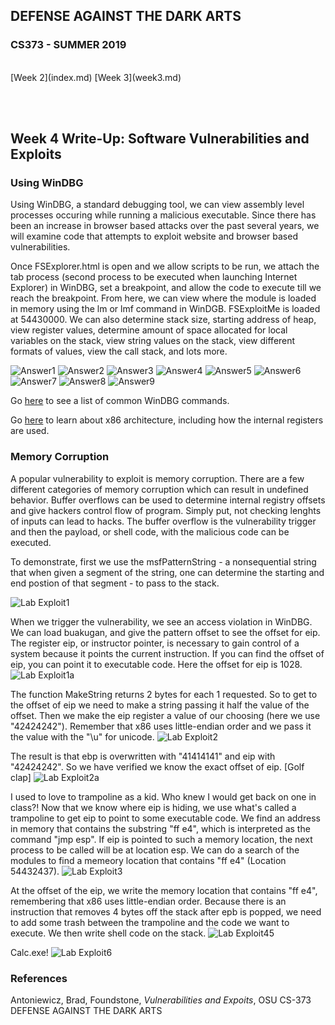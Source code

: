 
## DEFENSE AGAINST THE DARK ARTS
### CS373 - SUMMER 2019
<br>
[Week 2](index.md)  [Week 3](week3.md)

<br><br>
## Week 4 Write-Up:  Software Vulnerabilities and Exploits

### Using WinDBG

Using WinDBG, a standard debugging tool, we can view assembly level processes occuring while running a malicious executable. Since there has been an increase in browser based attacks over the past several years, we will examine code that attempts to exploit website and browser based vulnerabilities.

Once FSExplorer.html is open and we allow scripts to be run, we attach the tab process (second process to be executed when launching Internet Explorer) in WinDBG, set a breakpoint, and allow the code to execute till we reach the breakpoint. From here, we can view where the module is loaded in memory using the lm or lmf command in WinDGB. FSExploitMe is loaded at 54430000. We can also determine stack size, starting address of heap, view register values, determine amount of space allocated for local variables on the stack, view string values on the stack, view different formats of values, view the call stack, and lots more.

![Answer1](FSExploitMe_1.JPG)
![Answer2](FSExploitMe_2.JPG)
![Answer3](FSExploitMe_3.JPG)
![Answer4](FSExploitMe_4.JPG)
![Answer5](FSExploitMe_5.JPG)
![Answer6](FSExploitMe_6.JPG)
![Answer7](FSExploitMe_7.JPG)
![Answer8](FSExploitMe_8.JPG)
![Answer9](FSExploitMe_9.JPG)
<br>

Go [here](http://windbg.info/doc/1-common-cmds.html) to see a list of common WinDBG commands.

Go [here](https://docs.microsoft.com/en-us/windows-hardware/drivers/debugger/x86-architecture) to learn about x86 architecture, including how the internal registers are used.
<br>

### Memory Corruption

A popular vulnerability to exploit is memory corruption. There are a few different categories of memory corruption which can result in undefined behavior. Buffer overflows can be used to determine internal registry offsets and give hackers control flow of program. Simply put, not checking lenghts of inputs can lead to hacks. The buffer overflow is the vulnerability trigger and then the payload, or shell code, with the malicious code can be executed.

To demonstrate, first we use the msfPatternString - a nonsequential string that when given a segment of the string, one can determine the starting and end postion of that segment - to pass to the stack.

![Lab Exploit1](L2_Exploit_1step.JPG)
<br>

When we trigger the vulnerability, we see an access violation in WinDBG. We can load buakugan, and give the pattern offset to see the offset for eip. The register eip, or instructor pointer, is necessary to gain control of a system because it points the current instruction. If you can find the offset of eip, you can point it to executable code. Here the offset for eip is 1028.
![Lab Exploit1a](L2_Exploit_1a.JPG)
<br>

The function MakeString returns 2 bytes for each 1 requested. So to get to the offset of eip we need to make a string passing it half the value of the offset. Then we make the eip register a value of our choosing (here we use "42424242"). Remember that x86 uses little-endian order and we pass it the value with the "\u" for unicode.
![Lab Exploit2](L2_Exploit_2step.JPG)
<br>

The result is that ebp is overwritten with "41414141" and eip with "42424242". So we have verified we know the exact offset of eip. [Golf clap]
![Lab Exploit2a](L2_Exploit_2result.JPG)
<br>

I used to love to trampoline as a kid. Who knew I would get back on one in class?! Now that we know where eip is hiding, we use what's called a trampoline to get eip to point to some executable code. We find an address in memory that contains the substring "ff e4", which is interpreted as the command "jmp esp". If eip is pointed to such a memory location, the next process to be called will be at location esp. 
We can do a search of the modules to find a memeory location that contains "ff e4" (Location 54432437).
![Lab Exploit3](L2_Exploit_3a.JPG)
<br>

At the offset of the eip, we write the memory location that contains "ff e4", remembering that x86 uses little-endian order. Because there is an instruction that removes 4 bytes off the stack after epb is popped, we need to add some trash between the trampoline and the code we want to execute. We then write shell code on the stack.
![Lab Exploit45](L2_Exploit_45code.JPG)
<br>

Calc.exe! 
![Lab Exploit6](L2_Exploit_6.JPG)
<br>

### References
Antoniewicz, Brad, Foundstone, *Vulnerabilities and Expoits*, OSU CS-373 DEFENSE AGAINST THE DARK ARTS

